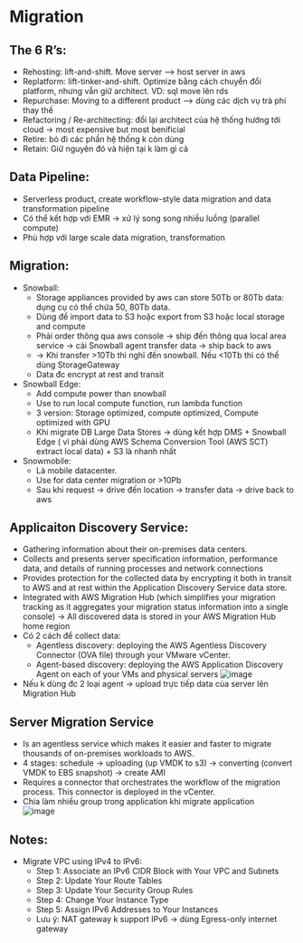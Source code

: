 # Migration

## The 6 R’s:
 - Rehosting: lift-and-shift. Move server --> host server in aws
 - Replatform: lift-tinker-and-shift. Optimize bằng cách chuyển đổi platform, nhưng vẫn giữ architect. VD: sql move lên rds
 - Repurchase: Moving to a different product --> dùng các dịch vụ trả phí thay thế
 - Refactoring / Re-architecting: đổi lại architect của hệ thống hướng tới cloud -> most expensive but most benificial
 - Retire: bỏ đi các phần hệ thống k còn dùng
 - Retain: Giữ nguyên đó và hiện tại k làm gì cả

## Data Pipeline:
 - Serverless product, create workflow-style data migration and data transformation pipeline
 - Có thể kết hợp với EMR -> xử lý song song nhiều luồng (parallel compute)
 - Phù hợp với large scale data migration, transformation
 
## Migration:
  - Snowball: 
    - Storage appliances provided by aws can store 50Tb or 80Tb data: dụng cụ có thể chứa 50, 80Tb data.
    - Dùng để import data to S3 hoặc export from S3 hoặc local storage and compute
    - Phải order thông qua aws console -> ship đến thông qua local area service -> cài Snowball agent transfer data -> ship 
  back to aws
    - -> Khi transfer >10Tb thì nghĩ đến snowball. Nếu <10Tb thì có thể dùng StorageGateway
    - Data đc encrypt at rest and transit
  - Snowball Edge:
    - Add compute power than snowball
    - Use to run local compute function, run lambda function
    - 3 version: Storage optimized, compute optimized, Compute optimized with GPU
    - Khi migrate DB Large Data Stores -> dùng kết hợp DMS + Snowball Edge ( vì phải dùng AWS Schema Conversion Tool (AWS SCT) extract local data) + S3 là nhanh nhất
  - Snowmobile:
    - Là mobile datacenter. 
    - Use for data center migration or >10Pb
    - Sau khi request -> drive đến location -> transfer data -> drive back to aws

## Applicaiton Discovery Service:
  - Gathering information about their on-premises data centers.
  - Collects and presents server specification information, performance data, and details of running processes and network connections
  - Provides protection for the collected data by encrypting it both in transit to AWS and at rest within the Application Discovery Service data store.
  - Integrated with AWS Migration Hub (which simplifies your migration tracking as it aggregates your migration status information into a single console) -> All discovered data is stored in your AWS Migration Hub home region
  - Có 2 cách để collect data:
    - Agentless discovery: deploying the AWS Agentless Discovery Connector (OVA file) through your VMware vCenter.
    - Agent-based discovery: deploying the AWS Application Discovery Agent on each of your VMs and physical servers
  ![image](https://user-images.githubusercontent.com/40649408/70844237-98b78580-1e81-11ea-8377-65e062587236.png)
 - Nếu k dùng đc 2 loại agent -> upload trực tiếp data của server lên Migration Hub

## Server Migration Service
  - Is an agentless service which makes it easier and faster to migrate thousands of on-premises workloads to AWS.
  - 4 stages: schedule -> uploading (up VMDK to s3) -> converting (convert VMDK to EBS snapshot) -> create AMI
  - Requires a connector that orchestrates the workflow of the migration process. This connector is deployed in the vCenter.
  - Chia làm nhiều group trong application khi migrate application    
  ![image](https://user-images.githubusercontent.com/40649408/70844423-357b2280-1e84-11ea-8c0a-37553bb7677b.png)


## Notes:
  - Migrate VPC using IPv4 to IPv6:
    - Step 1: Associate an IPv6 CIDR Block with Your VPC and Subnets
    - Step 2: Update Your Route Tables
    - Step 3: Update Your Security Group Rules
    - Step 4: Change Your Instance Type
    - Step 5: Assign IPv6 Addresses to Your Instances
    - Lưu ý: NAT gateway k support IPv6 -> dùng Egress-only internet gateway
